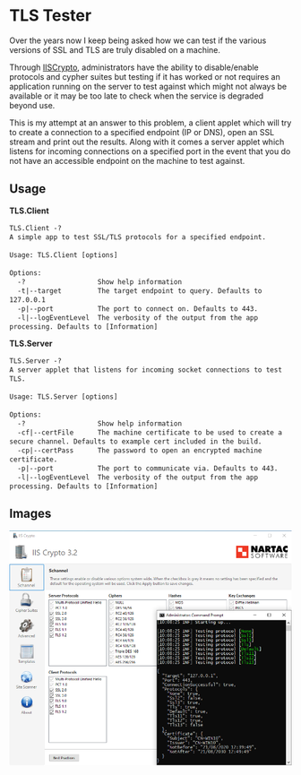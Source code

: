 # TLS Tester
Over the years now I keep being asked how we can test if the various versions of SSL and TLS are truly
disabled on a machine. 

Through [IISCrypto](https://www.nartac.com/Products/IISCrypto/), administrators have the ability to
disable/enable protocols and cypher suites but testing if it has worked or not requires an application
running on the server to test against which might not always be available or it may be too late to check
when the service is degraded beyond use.

This is my attempt at an answer to this problem, a client applet which will try to create a connection
to a specified endpoint (IP or DNS), open an SSL stream and print out the results.
Along with it comes a server applet which listens for incoming connections on a specified port in the event
that you do not have an accessible endpoint on the machine to test against.

## Usage
**TLS.Client**
```
TLS.Client -?
A simple app to test SSL/TLS protocols for a specified endpoint.

Usage: TLS.Client [options]

Options:
  -?                  Show help information
  -t|--target         The target endpoint to query. Defaults to 127.0.0.1
  -p|--port           The port to connect on. Defaults to 443.
  -l|--logEventLevel  The verbosity of the output from the app processing. Defaults to [Information]
```

**TLS.Server**
```
TLS.Server -?
A server applet that listens for incoming socket connections to test TLS.

Usage: TLS.Server [options]

Options:
  -?                  Show help information
  -cf|--certFile      The machine certificate to be used to create a secure channel. Defaults to example cert included in the build.
  -cp|--certPass      The password to open an encrypted machine certificate.
  -p|--port           The port to communicate via. Defaults to 443.
  -l|--logEventLevel  The verbosity of the output from the app processing. Defaults to [Information]
```

## Images
![Before](/before.png?raw=true "Before")
